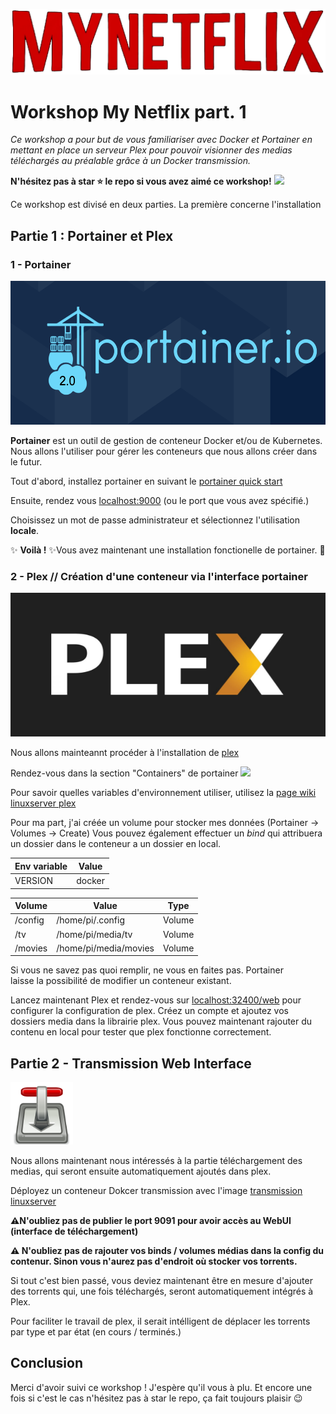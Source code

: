 ![](assets/mynetflix.png)

# Workshop My Netflix part. 1

*Ce workshop a pour but de vous familiariser avec Docker et Portainer en mettant en place un serveur Plex pour pouvoir visionner des medias téléchargés au préalable grâce à un Docker transmission.*

**N'hésitez pas à star ⭐ le repo si vous avez aimé ce workshop!** ![](https://img.shields.io/github/stars/ajnart/mynetflix-part1?label=%E2%AD%90&style=for-the-badge?branch=master&kill_cache=1")

Ce workshop est divisé en deux parties. La première concerne l'installation 

## Partie 1 : Portainer et Plex
### 1 - Portainer
<img src="assets/portainerlogo.png" width="562" height="230">

**Portainer** est un outil de gestion de conteneur Docker et/ou de Kubernetes. Nous allons l'utiliser pour gérer les conteneurs que nous allons créer dans le futur.

Tout d'abord, installez portainer en suivant le [portainer quick start](https://documentation.portainer.io/v2.0/deploy/ceinstalldocker/)

Ensuite, rendez vous [localhost:9000](http://localhost:9000) (ou le port que vous avez spécifié.)

Choisissez un mot de passe administrateur et sélectionnez l'utilisation **locale**.

✨ **Voilà !** ✨Vous avez maintenant une installation fonctionelle de portainer. 🐋

### 2 - Plex // Création d'une conteneur via l'interface portainer
<img src="assets/plexlogo.jpg" width="562" height="230">

Nous allons mainteannt procéder à l'installation de [plex](https://www.plex.tv/)

Rendez-vous dans la section "Containers" de portainer ![](assets/containers.png)

Pour savoir quelles variables d'environnement utiliser, utilisez la [page wiki linuxserver plex](https://hub.docker.com/r/linuxserver/plex)

Pour ma part, j'ai créée un volume pour stocker mes données (Portainer -> Volumes -> Create)
Vous pouvez également effectuer un *bind* qui attribuera un dossier dans le conteneur a un dossier en local.

| Env variable | Value |
|--------------|-------|
| VERSION      | docker|


| Volume       |  Value                | Type
|--------------|-----------------------|------
| /config      | /home/pi/.config      | Volume
| /tv          | /home/pi/media/tv     | Volume
| /movies      | /home/pi/media/movies | Volume

Si vous ne savez pas quoi remplir, ne vous en faites pas. Portainer laisse la possibilité de modifier un conteneur existant.

Lancez maintenant Plex et rendez-vous sur [localhost:32400/web](http://localhost:32400/web) pour configurer la configuration de plex. Créez un compte et ajoutez vos dossiers media dans la librairie plex. 
Vous pouvez maintenant rajouter du contenu en local pour tester que plex fonctionne correctement.

## Partie 2 - Transmission Web Interface

<img src="assets/transmission.png" width="100" height="100">

Nous allons maintenant nous intéressés à la partie téléchargement des medias, qui seront ensuite automatiquement ajoutés dans plex.

Déployez un conteneur Dokcer transmission avec l'image [transmission linuxserver](https://hub.docker.com/r/linuxserver/transmission)

**⚠N'oubliez pas de publier le port 9091 pour avoir accès au WebUI (interface de téléchargement)**

**⚠ N'oubliez pas de rajouter vos binds / volumes médias dans la config du contenur. Sinon vous n'aurez pas d'endroit où stocker vos torrents.**

Si tout c'est bien passé, vous deviez maintenant être en mesure d'ajouter des torrents qui, une fois téléchargés, seront automatiquement intégrés à Plex.

Pour faciliter le travail de plex, il serait intélligent de déplacer les torrents par type et par état (en cours / terminés.)

## Conclusion

Merci d'avoir suivi ce workshop ! J'espère qu'il vous à plu. Et encore une fois si c'est le cas n'hésitez pas à star le repo, ça fait toujours plaisir 😉